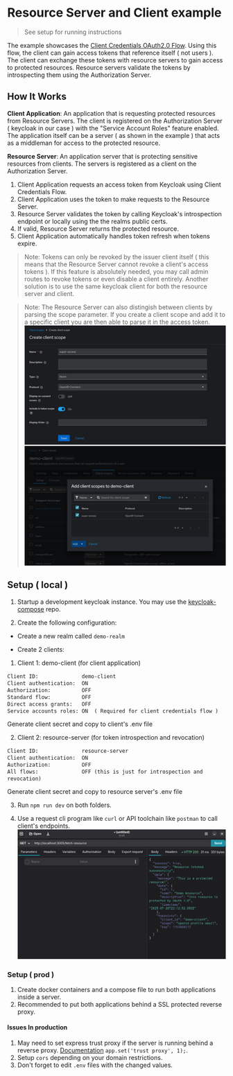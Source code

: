 # Resource Server and Client example

> See setup for running instructions

The example showcases the [Client Credentials OAuth2.0 Flow](https://auth0.com/docs/get-started/authentication-and-authorization-flow/client-credentials-flow). Using this flow, the client can gain access tokens that reference itself ( not users ). The client can exchange these tokens with resource servers to gain access to protected resources. Resource servers validate the tokens by introspecting them using the Authorization Server.

## How It Works

**Client Application**: An application that is requesting protected resources from Resource Servers. The client is registered on the Authorization Server ( keycloak in our case ) with the "Service Account Roles" feature enabled. The application itself can be a server ( as shown in the example ) that acts as a middleman for access to the protected resource.

**Resource Server**: An application server that is protecting sensitive resources from clients. The servers is registered as a client on the Authorization Server.

1. Client Application requests an access token from Keycloak using Client Credentials Flow.
2. Client Application uses the token to make requests to the Resource Server.
3. Resource Server validates the token by calling Keycloak's introspection endpoint or locally using the the realms public certs.
4. If valid, Resource Server returns the protected resource.
5. Client Application automatically handles token refresh when tokens expire.

> Note: Tokens can only be revoked by the issuer client itself ( this means that the Resource Server cannot revoke a client's access tokens ). If this feature is absolutely needed, you may call admin routes to revoke tokens or even disable a client entirely. Another solution is to use the same keycloak client for both the resource server and client.

> Note: The Resource Server can also distingish between clients by parsing the scope parameter. If you create a client scope and add it to a specific client you are then able to parse it in the access token. ![Instructions 1](img1.png) ![Instructions 2](img2.png)

## Setup ( local )

1. Startup a development keycloak instance. You may use the [keycloak-compose](https://github.com/stzagkarak/keycloak-compose) repo.

2. Create the following configuration:

- Create a new realm called `demo-realm`

- Create 2 clients:

1. Client 1: demo-client (for client application)

```
Client ID:              demo-client
Client authentication:  ON
Authorization:          OFF
Standard flow:          OFF
Direct access grants:   OFF
Service accounts roles: ON  ( Required for client credentials flow )
```

Generate client secret and copy to client's .env file

2. Client 2: resource-server (for token introspection and revocation)

```
Client ID:              resource-server
Client authentication:  ON
Authorization:          OFF
All flows:              OFF (this is just for introspection and revocation)
```

Generate client secret and copy to resource server's .env file

3. Run `npm run dev` on both folders.

4. Use a request cli program like `curl` or API toolchain like `postman` to call client's endpoints. ![alt text](img3.png)

### Setup ( prod )

1. Create docker containers and a compose file to run both applications inside a server.
2. Recommended to put both applications behind a SSL protected reverse proxy.

#### Issues In production

1. May need to set express trust proxy if the server is running behind a reverse proxy. [Documentation](https://expressjs.com/en/guide/behind-proxies.html) `app.set('trust proxy', 1);`.
2. Setup `cors` depending on your domain restrictions.
3. Don't forget to edit `.env` files with the changed values.
